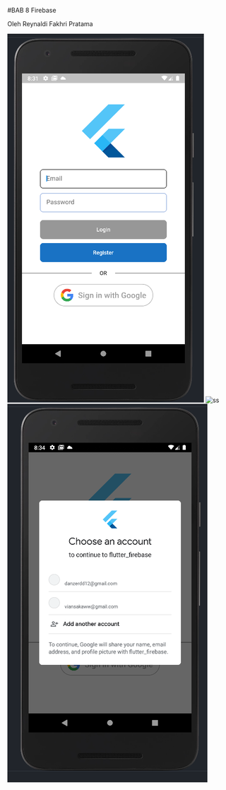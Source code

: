 #BAB 8 Firebase

Oleh Reynaldi Fakhri Pratama

![ss](https://github.com/renaldi-oss/pemrogaman_mobile/blob/master/Bab8_firebase/A.png?raw=true "screenshot")
![ss](https://github.com/renaldi-oss/pemrogaman_mobile/blob/master/Bab8_firebase/C.PNG?raw=true "screenshot")
![ss](https://github.com/renaldi-oss/pemrogaman_mobile/blob/master/Bab8_firebase/B.png?raw=true "screenshot")
